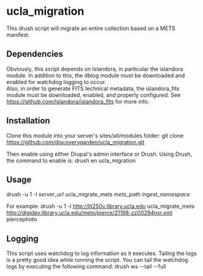 ucla_migration
==============

This drush script will migrate an entire collection based on a METS manifest.

Dependencies
------------
Obviously, this script depends on Islandora, in particular the islandora module.  In addition to this, the dblog module must be downloaded and enabled for watchdog logging to occur.  
Also, in order to generate FITS technical metadata, the islandora_fits module must be downloaded, enabled, and properly configured.  See https://github.com/Islandora/islandora_fits for more info.

Installation
------------
Clone this module into your server's sites/all/modules folder:
git clone https://github.com/discoverygarden/ucla_migration.git

Then enable using either Drupal's admin interface or Drush.  Using Drush, the command to enable is:
drush en ucla_migration

Usage
----

drush -u 1 -l *server_url* ucla_migrate_mets *mets_path* *ingest_namespace*

For example:
drush -u 1 -l http://lit250v.library.ucla.edu ucla_migrate_mets http://digidev.library.ucla.edu/mets/pierce/21198-zz00294nxr.xml piercephoto

Logging
-------

This script uses watchdog to log information as it executes.  Tailing the logs is a pretty good idea while running the script.  You can tail the watchdog logs by executing the following command:
drush ws --tail --full
